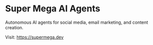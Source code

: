 # Super Mega AI Agents

Autonomous AI agents for social media, email marketing, and content creation.

Visit: https://supermega.dev
